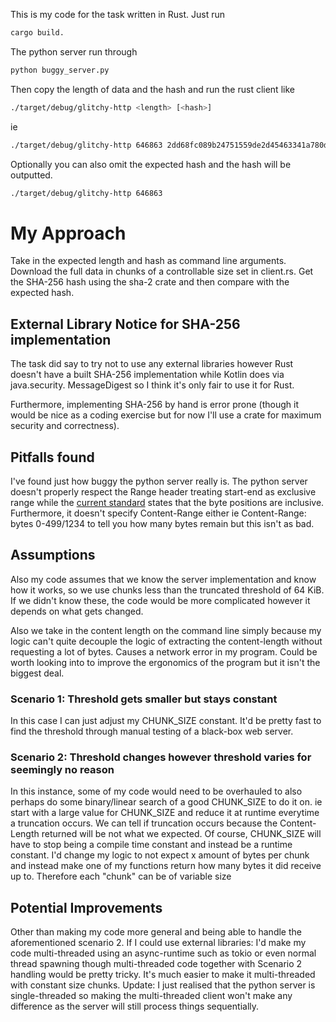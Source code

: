 This is my code for the task written in Rust. 
Just run 
```bash 
cargo build.
```
The python server run through 
```bash
python buggy_server.py
```
Then copy the length of data and the hash and run the rust client like 
```bash
./target/debug/glitchy-http <length> [<hash>]
```
ie 
```bash
./target/debug/glitchy-http 646863 2dd68fc089b24751559de2d45463341a780dd388f70d4053a5d49cef2cc19e6a
``` 
Optionally you can also omit the expected hash and the hash will be outputted.
```bash
./target/debug/glitchy-http 646863
```

# My Approach 
Take in the expected length and hash as command line arguments. 
Download the full data in chunks of a controllable size set in client.rs. 
Get the SHA-256 hash using the sha-2 crate and then compare with the expected hash.

## External Library Notice for SHA-256 implementation
The task did say to try not to use any external libraries however 
Rust doesn't have a built SHA-256 implementation while Kotlin does
via java.security. MessageDigest so I think it's only fair to use it for Rust. 

Furthermore, implementing SHA-256 by hand is error prone (though it would be nice 
as a coding exercise but for now I'll use a crate for maximum security and correctness).

## Pitfalls found 
I've found just how buggy the python server really is. 
The python server doesn't properly respect the Range header treating start-end as exclusive range
while the [current standard](https://www.rfc-editor.org/rfc/rfc7233#section-2.1) states that the byte positions are inclusive. 
Furthermore, it doesn't specify Content-Range either ie Content-Range: bytes 0-499/1234 to tell you how many 
bytes remain but this isn't as bad.

## Assumptions
Also my code assumes that we know the server implementation and know how it works, 
so we use chunks less than the truncated threshold of 64 KiB. 
If we didn't know these, the code would be more complicated however it depends on what gets changed.

Also we take in the content length on the command line simply because my logic can't quite decouple the logic 
of extracting the content-length without requesting a lot of bytes. Causes a network error in my program. 
Could be worth looking into to improve the ergonomics of the program but it isn't the biggest deal.

### Scenario 1: Threshold gets smaller but stays constant
In this case I can just adjust my CHUNK_SIZE constant.
It'd be pretty fast to find the threshold through manual testing of a black-box web server. 

### Scenario 2: Threshold changes however threshold varies for seemingly no reason
In this instance, some of my code would need to be overhauled to also perhaps do some binary/linear search 
of a good CHUNK_SIZE to do it on. ie start with a large value for CHUNK_SIZE and reduce it at runtime everytime
a truncation occurs. We can tell if truncation occurs because the Content-Length returned will be not what we
expected. Of course, CHUNK_SIZE will have to stop being a compile time constant and instead be a runtime constant.
I'd change my logic to not expect x amount of bytes per chunk and instead make one of my functions return
how many bytes it did receive up to. Therefore each "chunk" can be of variable size

## Potential Improvements
Other than making my code more general and being able to handle the aforementioned scenario 2. 
If I could use external libraries: I'd make my code multi-threaded using an async-runtime such as tokio 
or even normal thread spawning
though multi-threaded code together with Scenario 2 handling would be pretty tricky. 
It's much easier to make it multi-threaded with constant size chunks.
Update: I just realised that the python server is single-threaded so making the multi-threaded client 
won't make any difference as the server will still process things sequentially.
